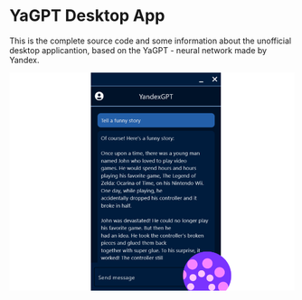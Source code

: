 # YaGPT Desktop App

This is the complete source code and some information about the unofficial desktop applicantion, based on the YaGPT - neural network made by Yandex.

![Preview](/imgs/github_img2.png?raw=true "Preview")
